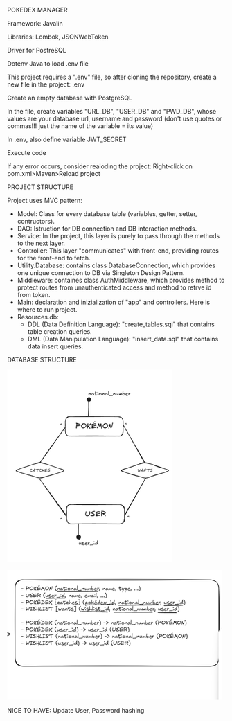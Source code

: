 POKEDEX MANAGER

Framework: Javalin

Libraries: Lombok, JSONWebToken

Driver for PostreSQL

Dotenv Java to load .env file


This project requires a ".env" file, so after cloning the repository, create a new file in the project: .env

Create an empty database with PostgreSQL

In the file, create variables "URL_DB", "USER_DB" and "PWD_DB", whose values are your database url, username and password (don't use quotes or commas!!! just the name of the variable = its value)

In .env, also define variable JWT_SECRET

Execute code

If any error occurs, consider realoding the project: Right-click on pom.xml>Maven>Reload project

PROJECT STRUCTURE

Project uses MVC pattern:

* Model: Class for every database table (variables, getter, setter, contructors).
* DAO: Istruction for DB connection and DB interaction methods.
* Service: In the project, this layer is purely to pass through the methods to the next layer.
* Controller: This layer "communicates" with front-end, providing routes for the front-end to fetch.
* Utility.Database: contains class DatabaseConnection, which provides one unique connection to DB via Singleton Design Pattern.
* Middleware: containes class AuthMiddleware, which provides method to protect routes from unauthenticated access and method to retrve id from token.
* Main: declaration and inizialization of "app" and controllers. Here is where to run project.
* Resources.db:
  * DDL (Data Definition Language): "create_tables.sql" that contains table creation queries.
  * DML (Data Manipulation Language): "insert_data.sql" that contains data insert queries.

DATABASE STRUCTURE

![modello_er_db.png](assets/modello_er_db.png)

![Screenshot20250107104047.png](assets/progettazionelogica.png)


NICE TO HAVE: Update User, Password hashing
